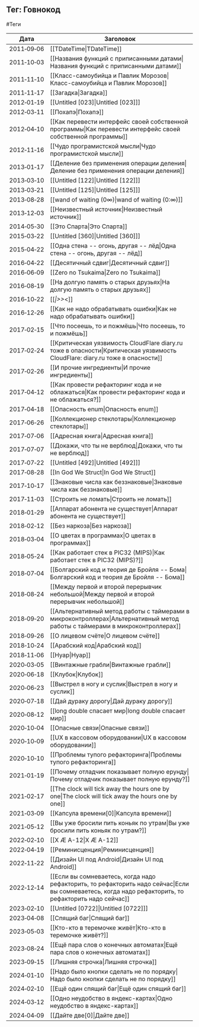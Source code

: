 ## Тег: Говнокод
#Теги

| Дата | Заголовок |
| --- | --- |
| 2011&#8209;09&#8209;06 | [[TDateTime\|TDateTime]] |
| 2011&#8209;10&#8209;03 | [[Названия функций с приписанными датами\|Названия функций с приписанными датами]] |
| 2011&#8209;11&#8209;10 | [[Класс-самоубийца и Павлик Морозов\|Класс-самоубийца и Павлик Морозов]] |
| 2011&#8209;11&#8209;17 | [[Загадка\|Загадка]] |
| 2012&#8209;01&#8209;19 | [[Untitled [023]\|Untitled [023]]] |
| 2012&#8209;03&#8209;11 | [[Похапэ\|Похапэ]] |
| 2012&#8209;04&#8209;10 | [[Как перевести интерфейс своей собственной программы\|Как перевести интерфейс своей собственной программы]] |
| 2012&#8209;11&#8209;16 | [[Чудо програмистской мысли\|Чудо програмистской мысли]] |
| 2013&#8209;01&#8209;17 | [[Деление без применения операции деления\|Деление без применения операции деления]] |
| 2013&#8209;03&#8209;10 | [[Untitled [122]\|Untitled [122]]] |
| 2013&#8209;03&#8209;21 | [[Untitled [125]\|Untitled [125]]] |
| 2013&#8209;08&#8209;28 | [[wand of waiting (0∞)\|wand of waiting (0:∞)]] |
| 2013&#8209;12&#8209;03 | [[Неизвестный источник\|Неизвестный источник]] |
| 2014&#8209;05&#8209;30 | [[Это Спарта\|Это Спарта]] |
| 2015&#8209;03&#8209;22 | [[Untitled [360]\|Untitled [360]]] |
| 2015&#8209;04&#8209;22 | [[Одна стена -- огонь, другая -- лёд\|Одна стена -- огонь, другая -- лёд]] |
| 2016&#8209;04&#8209;22 | [[Десятичный сдвиг\|Десятичный сдвиг]] |
| 2016&#8209;06&#8209;09 | [[Zero no Tsukaima\|Zero no Tsukaima]] |
| 2016&#8209;08&#8209;19 | [[На долгую память о старых друзьях\|На долгую память о старых друзьях]] |
| 2016&#8209;10&#8209;22 | [[_\|>>_<]] |
| 2016&#8209;12&#8209;26 | [[Как не надо обрабатывать ошибки\|Как не надо обрабатывать ошибки]] |
| 2017&#8209;02&#8209;15 | [[Что посеешь, то и пожмёшь\|Что посеешь, то и пожмёшь]] |
| 2017&#8209;02&#8209;24 | [[Критическая уязвимость CloudFlare diary.ru тоже в опасности\|Критическая уязвимость CloudFlare: diary.ru тоже в опасности]] |
| 2017&#8209;02&#8209;26 | [[И прочие ингредиенты\|И прочие ингредиенты]] |
| 2017&#8209;04&#8209;12 | [[Как провести рефакторинг кода и не облажаться\|Как провести рефакторинг кода и не облажаться?]] |
| 2017&#8209;04&#8209;18 | [[Опасность enum\|Опасность enum]] |
| 2017&#8209;06&#8209;26 | [[Коллекционер стеклотары\|Коллекционер стеклотары]] |
| 2017&#8209;07&#8209;06 | [[Адресная книга\|Адресная книга]] |
| 2017&#8209;07&#8209;07 | [[Докажи, что ты не верблюд\|Докажи, что ты не верблюд]] |
| 2017&#8209;07&#8209;22 | [[Untitled [492]\|Untitled [492]]] |
| 2017&#8209;08&#8209;28 | [[In God We Struct\|In God We Struct]] |
| 2017&#8209;10&#8209;17 | [[Знаковые числа как беззнаковые\|Знаковые числа как беззнаковые]] |
| 2017&#8209;11&#8209;03 | [[Строить не ломать\|Строить не ломать]] |
| 2018&#8209;01&#8209;29 | [[Аппарат абонента не существует\|Аппарат абонента не существует]] |
| 2018&#8209;02&#8209;12 | [[Без наркоза\|Без наркоза]] |
| 2018&#8209;03&#8209;04 | [[О цветах в программах\|О цветах в программах]] |
| 2018&#8209;05&#8209;24 | [[Как работает стек в PIC32 (MIPS)\|Как работает стек в PIC32 (MIPS)?]] |
| 2018&#8209;07&#8209;04 | [[Болгарский код и теория де Бройля -- Бома\|Болгарский код и теория де Бройля -- Бома]] |
| 2018&#8209;08&#8209;24 | [[Между первой и второй перерывчик небольшой\|Между первой и второй перерывчик небольшой]] |
| 2018&#8209;09&#8209;20 | [[Альтернативный метод работы с таймерами в микроконтроллерах\|Альтернативный метод работы с таймерами в микроконтроллерах]] |
| 2018&#8209;09&#8209;26 | [[О лицевом счёте\|О лицевом счёте]] |
| 2018&#8209;10&#8209;24 | [[Арабский код\|Арабский код]] |
| 2018&#8209;11&#8209;06 | [[Нуар\|Нуар]] |
| 2020&#8209;03&#8209;05 | [[Винтажные грабли\|Винтажные грабли]] |
| 2020&#8209;06&#8209;18 | [[Клубок\|Клубок]] |
| 2020&#8209;06&#8209;23 | [[Выстрел в ногу и суслик\|Выстрел в ногу и суслик]] |
| 2020&#8209;07&#8209;18 | [[Дай дураку дорогу\|Дай дураку дорогу]] |
| 2020&#8209;08&#8209;12 | [[long double спасает мир\|long double спасает мир]] |
| 2020&#8209;10&#8209;04 | [[Опасные связи\|Опасные связи]] |
| 2020&#8209;10&#8209;09 | [[UX в кассовом оборудовании\|UX в кассовом оборудовании]] |
| 2020&#8209;10&#8209;10 | [[Проблемы тупого рефакторинга\|Проблемы тупого рефакторинга]] |
| 2021&#8209;01&#8209;19 | [[Почему отладчик показывает полную ерунду\|Почему отладчик показывает полную ерунду?]] |
| 2021&#8209;02&#8209;17 | [[The clock will tick away the hours one by one\|The clock will tick away the hours one by one]] |
| 2021&#8209;03&#8209;09 | [[Капсула времени[0]\|Капсула времени]] |
| 2021&#8209;05&#8209;12 | [[Вы уже бросили пить коньяк по утрам\|Вы уже бросили пить коньяк по утрам?]] |
| 2022&#8209;02&#8209;10 | [[X Æ A-12\|X Æ A-12]] |
| 2022&#8209;04&#8209;19 | [[Реминисценция\|Реминисценция]] |
| 2022&#8209;11&#8209;22 | [[Дизайн UI под Android\|Дизайн UI под Android]] |
| 2022&#8209;12&#8209;14 | [[Если вы сомневаетесь, когда надо рефакторить, то рефакторить надо сейчас\|Если вы сомневаетесь, когда надо рефакторить, то рефакторить надо сейчас]] |
| 2023&#8209;02&#8209;10 | [[Untitled [0722]\|Untitled [0722]]] |
| 2023&#8209;04&#8209;08 | [[Спящий баг\|Спящий баг]] |
| 2023&#8209;05&#8209;03 | [[Кто-кто в теремочке живёт\|Кто-кто в теремочке живёт?]] |
| 2023&#8209;08&#8209;24 | [[Ещё пара слов о конечных автоматах\|Ещё пара слов о конечных автоматах]] |
| 2023&#8209;09&#8209;15 | [[Лишняя строчка\|Лишняя строчка]] |
| 2024&#8209;01&#8209;10 | [[Надо было кнопки сделать не по порядку\|Надо было кнопки сделать не по порядку]] |
| 2024&#8209;02&#8209;10 | [[Ещё один спящий баг\|Ещё один спящий баг]] |
| 2024&#8209;03&#8209;12 | [[Одно неудобство в яндекс-картах\|Одно неудобство в яндекс-картах]] |
| 2024&#8209;04&#8209;09 | [[Дайте две[0]\|Дайте две]] |
